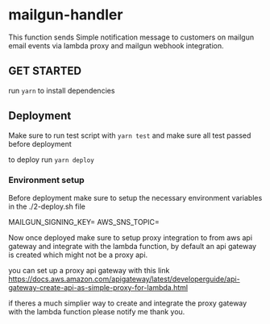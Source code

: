 # mailgun-handler
This function sends Simple notification message to customers on mailgun email events via lambda proxy and mailgun webhook integration.
## GET STARTED
run `yarn` to install dependencies

## Deployment
Make sure to run test script with `yarn test` and make sure all test passed before deployment

to deploy run `yarn deploy`

### Environment setup

Before deployment make sure to setup the necessary environment variables in the ./2-deploy.sh file


MAILGUN_SIGNING_KEY=
AWS_SNS_TOPIC=

Now once deployed make sure to setup proxy integration to from aws api gateway and integrate with the lambda function, by default an api gateway is created which might not be a proxy api.

you can set up a proxy api gateway with this link 
https://docs.aws.amazon.com/apigateway/latest/developerguide/api-gateway-create-api-as-simple-proxy-for-lambda.html

if theres a much simplier way to create and integrate the proxy gateway with the lambda function please notify me 
thank you.